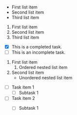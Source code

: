 
- First list item
- Second list item
- Third list item

1. First list item
2. Second list item
3. Third list item

- [x] This is a completed task.
- [ ] This is an incomplete task.

1. First list item
	1. Ordered nested list item
2. Second list item
	- Unordered nested list item


- [ ] Task item 1
	- [ ] Subtask 1
- [ ] Task item 2
	- [ ] Subtask 1

